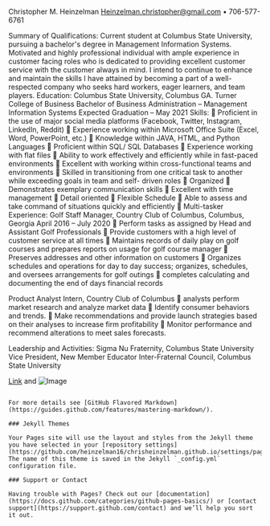 Christopher M. Heinzelman
Heinzelman.christopher@gmail.com • 706-577-6761

Summary of Qualifications:
Current student at Columbus State University, pursuing a bachelor's degree in Management Information Systems. Motivated and highly professional individual with ample experience in customer facing roles who is dedicated to providing excellent customer service with the customer always in mind. I intend to continue to enhance and maintain the skills I have attained by becoming a part of a well-respected company who seeks hard workers, eager learners, and team players.
Education:
Columbus State University, Columbus GA.
Turner College of Business
Bachelor of Business Administration – Management Information Systems
Expected Graduation – May 2021
Skills:
	Proficient in the use of major social media platforms (Facebook, Twitter, Instagram, LinkedIn, Reddit)
	Experience working within Microsoft Office Suite (Excel, Word, PowerPoint, etc.)
	Knowledge within JAVA, HTML, and Python Languages
	Proficient within SQL/ SQL Databases
	Experience working with flat files
	Ability to work effectively and efficiently while in fast-paced environments
	Excellent with working within cross-functional teams and environments
	Skilled in transitioning from one critical task to another while exceeding goals in team and self- driven roles
	Organized
	Demonstrates exemplary communication skills
	Excellent with time management
	Detail oriented
	Flexible Schedule
	Able to assess and take command of situations quickly and efficiently
	Multi-tasker
Experience:
Golf Staff Manager, Country Club of Columbus, Columbus, Georgia			April 2016 – July 2020
	Perform tasks as assigned by Head and Assistant Golf Professionals 
	Provide customers with a high level of customer service at all times
	Maintains records of daily play on golf courses and prepares reports on usage for golf course manager
	Preserves addresses and other information on customers
	Organizes schedules and operations for day to day success; organizes, schedules, and oversees arrangements for golf outings
	completes calculating and documenting the end of days financial records

Product Analyst Intern, Country Club of Columbus
	analysts perform market research and analyze market data
	Identify consumer behaviors and trends. 
	Make recommendations and provide launch strategies based on their analyses to increase firm profitability
	Monitor performance and recommend alterations to meet sales forecasts.

Leadership and Activities: 
Sigma Nu Fraternity, Columbus State University
Vice President, New Member Educator
Inter-Fraternal Council, Columbus State University



[Link](url) and ![Image](src)
```

For more details see [GitHub Flavored Markdown](https://guides.github.com/features/mastering-markdown/).

### Jekyll Themes

Your Pages site will use the layout and styles from the Jekyll theme you have selected in your [repository settings](https://github.com/heinzelman16/chrisheinzelman.github.io/settings/pages). The name of this theme is saved in the Jekyll `_config.yml` configuration file.

### Support or Contact

Having trouble with Pages? Check out our [documentation](https://docs.github.com/categories/github-pages-basics/) or [contact support](https://support.github.com/contact) and we’ll help you sort it out.
